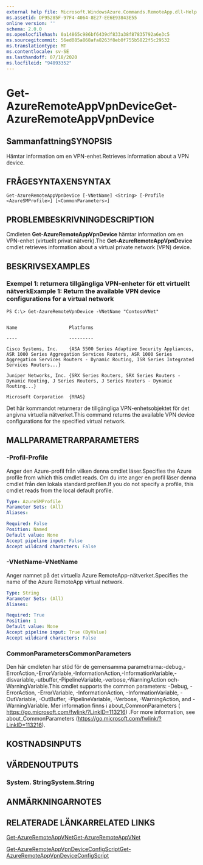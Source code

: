 ```yaml
---
external help file: Microsoft.WindowsAzure.Commands.RemoteApp.dll-Help.xml
ms.assetid: DF95285F-97F4-4064-8E27-EE6E93843E55
online version: ''
schema: 2.0.0
ms.openlocfilehash: 0a14865c986bf6439df833a38f87835792a6e3c5
ms.sourcegitcommit: 56ed085a868afa8263f8eb0f755b5822f5c29532
ms.translationtype: MT
ms.contentlocale: sv-SE
ms.lasthandoff: 07/18/2020
ms.locfileid: "94093352"
---
```

# <span data-ttu-id="e17a0-101">Get-AzureRemoteAppVpnDevice</span><span class="sxs-lookup"><span data-stu-id="e17a0-101">Get-AzureRemoteAppVpnDevice</span></span>

## <span data-ttu-id="e17a0-102">Sammanfattning</span><span class="sxs-lookup"><span data-stu-id="e17a0-102">SYNOPSIS</span></span>
<span data-ttu-id="e17a0-103">Hämtar information om en VPN-enhet.</span><span class="sxs-lookup"><span data-stu-id="e17a0-103">Retrieves information about a VPN device.</span></span>

## <span data-ttu-id="e17a0-104">FRÅGESYNTAXEN</span><span class="sxs-lookup"><span data-stu-id="e17a0-104">SYNTAX</span></span>

```
Get-AzureRemoteAppVpnDevice [-VNetName] <String> [-Profile <AzureSMProfile>] [<CommonParameters>]
```

## <span data-ttu-id="e17a0-105">PROBLEMBESKRIVNING</span><span class="sxs-lookup"><span data-stu-id="e17a0-105">DESCRIPTION</span></span>
<span data-ttu-id="e17a0-106">Cmdleten **Get-AzureRemoteAppVpnDevice** hämtar information om en VPN-enhet (virtuellt privat nätverk).</span><span class="sxs-lookup"><span data-stu-id="e17a0-106">The **Get-AzureRemoteAppVpnDevice** cmdlet retrieves information about a virtual private network (VPN) device.</span></span>

## <span data-ttu-id="e17a0-107">BESKRIVS</span><span class="sxs-lookup"><span data-stu-id="e17a0-107">EXAMPLES</span></span>

### <span data-ttu-id="e17a0-108">Exempel 1: returnera tillgängliga VPN-enheter för ett virtuellt nätverk</span><span class="sxs-lookup"><span data-stu-id="e17a0-108">Example 1: Return the available VPN device configurations for a virtual network</span></span>
```
PS C:\> Get-AzureRemoteVpnDevice -VNetName "ContosoVNet"


Name                   Platforms

----                   ---------

Cisco Systems, Inc.    {ASA 5500 Series Adaptive Security Appliances, ASR 1000 Series Aggregation Services Routers, ASR 1000 Series Aggregation Services Routers - Dynamic Routing, ISR Series Integrated Services Routers...} 

Juniper Networks, Inc. {SRX Series Routers, SRX Series Routers - Dynamic Routing, J Series Routers, J Series Routers - Dynamic Routing...} 

Microsoft Corporation  {RRAS}
```

<span data-ttu-id="e17a0-109">Det här kommandot returnerar de tillgängliga VPN-enhetsobjektet för det angivna virtuella nätverket.</span><span class="sxs-lookup"><span data-stu-id="e17a0-109">This command returns the available VPN device configurations for the specified virtual network.</span></span>

## <span data-ttu-id="e17a0-110">MALLPARAMETRAR</span><span class="sxs-lookup"><span data-stu-id="e17a0-110">PARAMETERS</span></span>

### <span data-ttu-id="e17a0-111">-Profil</span><span class="sxs-lookup"><span data-stu-id="e17a0-111">-Profile</span></span>
<span data-ttu-id="e17a0-112">Anger den Azure-profil från vilken denna cmdlet läser.</span><span class="sxs-lookup"><span data-stu-id="e17a0-112">Specifies the Azure profile from which this cmdlet reads.</span></span>
<span data-ttu-id="e17a0-113">Om du inte anger en profil läser denna cmdlet från den lokala standard profilen.</span><span class="sxs-lookup"><span data-stu-id="e17a0-113">If you do not specify a profile, this cmdlet reads from the local default profile.</span></span>

```yaml
Type: AzureSMProfile
Parameter Sets: (All)
Aliases: 

Required: False
Position: Named
Default value: None
Accept pipeline input: False
Accept wildcard characters: False
```

### <span data-ttu-id="e17a0-114">-VNetName</span><span class="sxs-lookup"><span data-stu-id="e17a0-114">-VNetName</span></span>
<span data-ttu-id="e17a0-115">Anger namnet på det virtuella Azure RemoteApp-nätverket.</span><span class="sxs-lookup"><span data-stu-id="e17a0-115">Specifies the name of the Azure RemoteApp virtual network.</span></span>

```yaml
Type: String
Parameter Sets: (All)
Aliases: 

Required: True
Position: 1
Default value: None
Accept pipeline input: True (ByValue)
Accept wildcard characters: False
```

### <span data-ttu-id="e17a0-116">CommonParameters</span><span class="sxs-lookup"><span data-stu-id="e17a0-116">CommonParameters</span></span>
<span data-ttu-id="e17a0-117">Den här cmdleten har stöd för de gemensamma parametrarna:-debug,-ErrorAction,-ErrorVariable,-InformationAction,-InformationVariable,-disvariable,-utbuffer,-PipelineVariable,-verbose,-WarningAction och-WarningVariable.</span><span class="sxs-lookup"><span data-stu-id="e17a0-117">This cmdlet supports the common parameters: -Debug, -ErrorAction, -ErrorVariable, -InformationAction, -InformationVariable, -OutVariable, -OutBuffer, -PipelineVariable, -Verbose, -WarningAction, and -WarningVariable.</span></span> <span data-ttu-id="e17a0-118">Mer information finns i about_CommonParameters ( https://go.microsoft.com/fwlink/?LinkID=113216) .</span><span class="sxs-lookup"><span data-stu-id="e17a0-118">For more information, see about_CommonParameters (https://go.microsoft.com/fwlink/?LinkID=113216).</span></span>

## <span data-ttu-id="e17a0-119">KOSTNADS</span><span class="sxs-lookup"><span data-stu-id="e17a0-119">INPUTS</span></span>

## <span data-ttu-id="e17a0-120">VÄRDEN</span><span class="sxs-lookup"><span data-stu-id="e17a0-120">OUTPUTS</span></span>

### <span data-ttu-id="e17a0-121">System. String</span><span class="sxs-lookup"><span data-stu-id="e17a0-121">System.String</span></span>

## <span data-ttu-id="e17a0-122">ANMÄRKNINGAR</span><span class="sxs-lookup"><span data-stu-id="e17a0-122">NOTES</span></span>

## <span data-ttu-id="e17a0-123">RELATERADE LÄNKAR</span><span class="sxs-lookup"><span data-stu-id="e17a0-123">RELATED LINKS</span></span>

[<span data-ttu-id="e17a0-124">Get-AzureRemoteAppVNet</span><span class="sxs-lookup"><span data-stu-id="e17a0-124">Get-AzureRemoteAppVNet</span></span>](./Get-AzureRemoteAppVNet.md)

[<span data-ttu-id="e17a0-125">Get-AzureRemoteAppVpnDeviceConfigScript</span><span class="sxs-lookup"><span data-stu-id="e17a0-125">Get-AzureRemoteAppVpnDeviceConfigScript</span></span>](./Get-AzureRemoteAppVpnDeviceConfigScript.md)


